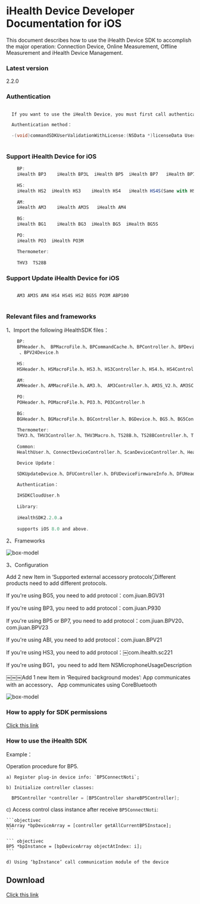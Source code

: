 # iHealth Device Developer Documentation for iOS

  This document describes how to use the iHealth Device SDK to accomplish the major operation: Connection Device, Online Measurement, Offline Measurement and iHealth Device Management.

### Latest version
2.2.0


### Authentication

```objectivec

  If you want to use the iHealth Device, you must first call authentication method, can call after certification by iHealth relevant methods of the device.

  Authentication method：

  -(void)commandSDKUserValidationWithLicense:(NSData *)licenseData UserDeviceAccess:(DisposeSDKUserDeviceAccess)userDeviceAccess UserValidationSuccess:(DisposeSDKUserValidationSuccess)userValidationSuccess DisposeErrorBlock:(DisposeSDKUserValidationErrorBlock)disposeValidationErrorBlock
  
```
### Support iHealth Device for iOS

```javascript
    BP: 
    iHealth BP3    iHealth BP3L  iHealth BP5  iHealth BP7   iHealth BP7S   iHealth Continua BP iHealth KN550BT     iHealth ABI    iHealth ABP100   iHealth BPM1
    
    HS: 
    iHealth HS2  iHealth HS3    iHealth HS4   iHealth HS4S(Same with HS4)   iHealth HS5 iHealth HS5S  iHealth HS6
    
    AM: 
    iHealth AM3    iHealth AM3S   iHealth AM4  
         
    BG: 
    iHealth BG1    iHealth BG3  iHealth BG5  iHealth BG5S
    
    PO: 
    iHealth PO3  iHealth PO3M
    
    Thermometer:
    
    THV3  TS28B

```
### Support Update iHealth Device for iOS

```javascript

    AM3 AM3S AM4 HS4 HS4S HS2 BG5S PO3M ABP100
    
```

### Relevant files and frameworks
1、Import the following iHealthSDK files：   

```objectivec
    BP: 
    BPHeader.h、 BPMacroFile.h、BPCommandCache.h、BPController.h、BPDevice.h、 BP3.h、 BP3Controller.h、BP3L.h、 BP3LController.h、 BP5.h、BP5Controller.h、BP7.h、 BP7Controller.h、BP7S.h、BP7SController.h、 ABI.h, ABIController.h、BPContinua.h、BPContinuaController.h、ABPM.h、ABPMController.h、KN550BT.h、KN550BTController.h、BP5SRW.h、BP5SRWController.h、BPAlertSettingModel.h、BPAV10Device.h、BPBTLEDevice.h、BPBV10Device.h、BPLoopMeasureSettingModel.h
     、BPV24Device.h
    
    HS: 
    HSHeader.h、HSMacroFile.h、HS3.h、HS3Controller.h、HS4.h、HS4Controller.h、 HS5.h、HS5Controller.h、iHealthHS6.h、HS2.h、HS2Controller.h
	
    AM: 
    AMHeader.h、AMMacroFile.h、AM3.h、 AM3Controller.h、AM3S_V2.h、AM3SController_V2、AM4.h、AM4Controller.h、
	
    PO: 
    POHeader.h、POMacroFile.h、PO3.h、PO3Controller.h
	
    BG: 
    BGHeader.h、BGMacroFile.h、BGController.h、BGDevice.h、BG5.h、BG5Controller.h、BG1.h、BG1Controller.h、BG3.h、BG3Controller.h、BG5S.h、BG5SController.h
    
    Thermometer:
    THV3.h、THV3Controller.h、THV3Macro.h、TS28B.h、TS28BController.h、TS28BHeader.h
    
    Common:
    HealthUser.h、ConnectDeviceController.h、ScanDeviceController.h、HealthHeader.h

    Device Update：

    SDKUpdateDevice.h、DFUController.h、DFUDeviceFirmwareInfo.h、DFUHeader.h、DFUMacro.h、DFUServerFirmwareInfo.h

    Authentication：
     
    IHSDKCloudUser.h
	
    Library: 
    
    iHealthSDK2.2.0.a
	
    supports iOS 8.0 and above.
```
2、Frameworks

![box-model](https://github.com/iHealthDeviceLabs/iHealthDeviceLabs-iOS/blob/master/public/iOS_ihealth_Frameworks_doc.png?raw=true)


3、Configuration


Add 2 new Item in ‘Supported external accessory protocols’,Different products need to add different protocols.

If you're using BG5, you need to add protocol：com.jiuan.BGV31

If you're using BP3, you need to add protocol：com.jiuan.P930

If you're using BP5 or BP7, you need to add protocol：com.jiuan.BPV20、com.jiuan.BPV23

If you're using ABI, you need to add protocol：com.jiuan.BPV21

If you're using HS3, you need to add protocol：￼com.ihealth.sc221

If you're using BG1，you need to add  Item NSMicrophoneUsageDescription

￼￼￼Add 1 new Item in ‘Required background modes’: App communicates with an accessory、 App communicates using CoreBluetooth

![box-model](https://github.com/iHealthDeviceLabs/iHealthDeviceLabs-iOS/blob/master/public/iOS_ihealth_Configuration_doc.png?raw=true)

### How to apply for SDK permissions

[Click this link](https://github.com/iHealthDeviceLabs/iHealthDeviceLabs-iOS/blob/master/doc/Developer_Registration_Application_Instruction.md)

### How to use the iHealth SDK


 Example：

   Operation procedure for BP5.

	a) Register plug-in device info: `BP5ConnectNoti`;

	b) Initialize controller classes:
   ```objectivec
     BP5Controller *controller = [BP5Controller shareBP5Controller];
   ```

   c) Access control class instance after receive `BP5ConnectNoti`: 

	```objectivec
	NSArray *bpDeviceArray = [controller getAllCurrentBP5Instace];
	```

	``` objectivec
	BP5 *bpInstance = [bpDeviceArray objectAtIndex: i];
	```

	d) Using ‘bpInstance’ call communication module of the device


## Download

[Click this link](https://dev.ihealthlabs.com/last-version)























